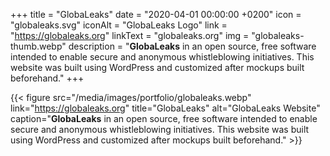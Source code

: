 +++
title = "GlobaLeaks"
date = "2020-04-01 00:00:00 +0200"
icon = "globaleaks.svg"
iconAlt = "GlobaLeaks Logo"
link = "https://globaleaks.org"
linkText = "globaleaks.org"
img = "globaleaks-thumb.webp"
description = "**GlobaLeaks** in an open source, free software intended to enable secure and anonymous whistleblowing initiatives. This website was built using WordPress and customized after mockups built beforehand."
+++

{{< figure src="/media/images/portfolio/globaleaks.webp" link="https://globaleaks.org" title="GlobaLeaks" alt="GlobaLeaks Website" caption="**GlobaLeaks** in an open source, free software intended to enable secure and anonymous whistleblowing initiatives. This website was built using WordPress and customized after mockups built beforehand." >}}
